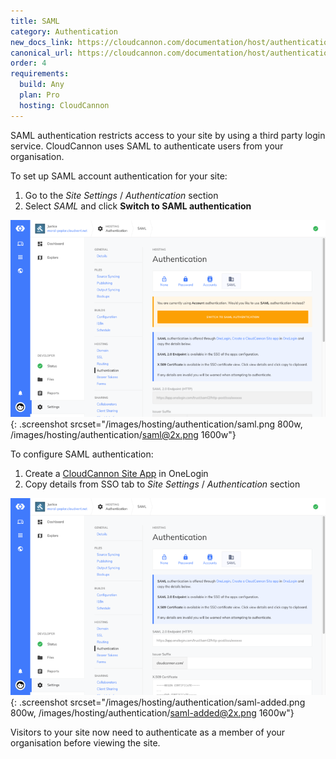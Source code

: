 ```yaml
---
title: SAML
category: Authentication
new_docs_link: https://cloudcannon.com/documentation/host/authentication/saml/
canonical_url: https://cloudcannon.com/documentation/host/authentication/saml/
order: 4
requirements:
  build: Any
  plan: Pro
  hosting: CloudCannon
---
```


SAML authentication restricts access to your site by using a third party login service. CloudCannon uses SAML to authenticate users from your organisation.

To set up SAML account authentication for your site:

1. Go to the *Site Settings* / *Authentication* section
2. Select *SAML* and click **Switch to SAML authentication**

![SAML authentication](/images/hosting/authentication/saml.png){: .screenshot srcset="/images/hosting/authentication/saml.png 800w, /images/hosting/authentication/saml@2x.png 1600w"}

To configure SAML authentication:

1. Create a [CloudCannon Site App](https://www.onelogin.com/connector/cloudcannonsite-single-sign-on) in OneLogin
2. Copy details from SSO tab to *Site Settings* / *Authentication* section

![Adding SAML configuration](/images/hosting/authentication/saml-added.png){: .screenshot srcset="/images/hosting/authentication/saml-added.png 800w, /images/hosting/authentication/saml-added@2x.png 1600w"}

Visitors to your site now need to authenticate as a member of your organisation before viewing the site.